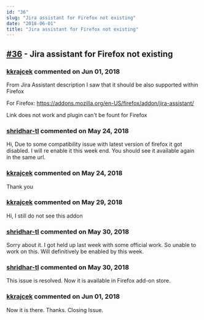 ```yaml
---
id: "36"
slug: "Jira assistant for Firefox not existing"
date: "2018-06-01"
title: "Jira assistant for Firefox not existing"
---
```



## [#36](https://github.com/shridhar-tl/jira-assistant/issues/36) - Jira assistant for Firefox not existing

### [kkrajcek](https://github.com/kkrajcek) commented on Jun 01, 2018

From Jira Assistant description I saw that it should be also supported within Firefox

For Firefox: https://addons.mozilla.org/en-US/firefox/addon/jira-assistant/

Link does not work and plugin can't be fount for Firefox

### [shridhar-tl](https://github.com/shridhar-tl) commented on May 24, 2018

Hi, Due to some compatibility issue with latest version of firefox it got disabled. I will re enable it this week end. You should see it available again in the same url.

### [kkrajcek](https://github.com/kkrajcek) commented on May 24, 2018

Thank you

### [kkrajcek](https://github.com/kkrajcek) commented on May 29, 2018

Hi, I still do not see this addon

### [shridhar-tl](https://github.com/shridhar-tl) commented on May 30, 2018

Sorry about it. I got held up last week with some official work. So unable to work on this. Will definitively be enabled by this week.

### [shridhar-tl](https://github.com/shridhar-tl) commented on May 30, 2018

This issue is resolved. Now it is available in Firefox add-on store.

### [kkrajcek](https://github.com/kkrajcek) commented on Jun 01, 2018

Now it is there. Thanks. Closing Issue.
